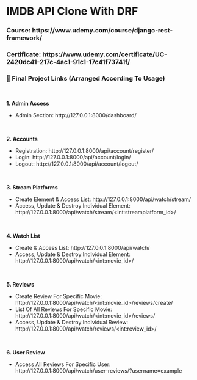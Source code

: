 # IMDB API Clone With DRF

<h3>Course: https://www.udemy.com/course/django-rest-framework/</h3>
<h3>Certificate: https://www.udemy.com/certificate/UC-2420dc41-217c-4ac1-91c1-17c41f73741f/</h3> 

<h3>🔗 Final Project Links (Arranged According To Usage)</h3>
<br>

<b>1. Admin Access</b>
<ul>
    <li>Admin Section: http://127.0.0.1:8000/dashboard/</li>
</ul>
<br>

<b>2. Accounts</b>
<ul>
    <li>Registration: http://127.0.0.1:8000/api/account/register/</li>
    <li>Login: http://127.0.0.1:8000/api/account/login/</li>
    <li>Logout: http://127.0.0.1:8000/api/account/logout/</li>
</ul>
<br>

<b>3. Stream Platforms</b>
<ul>
    <li>Create Element & Access List: http://127.0.0.1:8000/api/watch/stream/</li>
    <li>Access, Update & Destroy Individual Element: http://127.0.0.1:8000/api/watch/stream/&lt;int:streamplatform_id&gt;/</li>

</ul>
<br>

<b>4. Watch List</b>
<ul>
    <li>Create & Access List: http://127.0.0.1:8000/api/watch/</li>
    <li>Access, Update & Destroy Individual Element: http://127.0.0.1:8000/api/watch/&lt;int:movie_id&gt;/</li>
</ul>
<br>

<b>5. Reviews</b>
<ul>
    <li>Create Review For Specific Movie: http://127.0.0.1:8000/api/watch/&lt;int:movie_id&gt;/reviews/create/</li>
    <li>List Of All Reviews For Specific Movie: http://127.0.0.1:8000/api/watch/&lt;int:movie_id&gt;/reviews/</li>
    <li>Access, Update & Destroy Individual Review: http://127.0.0.1:8000/api/watch/reviews/&lt;int:review_id&gt;/</li>
</ul>
<br>

<b>6. User Review</b>
<ul>
    <li>Access All Reviews For Specific User: http://127.0.0.1:8000/api/watch/user-reviews/?username=example</li>
</ul>
<br>
